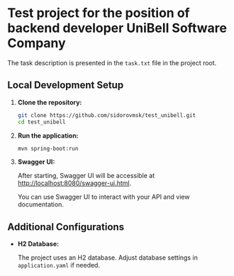 # Test project for the position of backend developer UniBell Software Company

The task description is presented in the `task.txt` file in the project root.

## Local Development Setup

1. **Clone the repository:**

    ```bash
    git clone https://github.com/sidorovmsk/test_unibell.git
    cd test_unibell
    ```

2. **Run the application:**

    ```bash
    mvn spring-boot:run
    ```

3. **Swagger UI:**

   After starting, Swagger UI will be accessible
   at [http://localhost:8080/swagger-ui.html](http://localhost:8080/swagger-ui.html).

   You can use Swagger UI to interact with your API and view documentation.

## Additional Configurations

- **H2 Database:**

  The project uses an H2 database. Adjust database settings in `application.yaml` if needed.